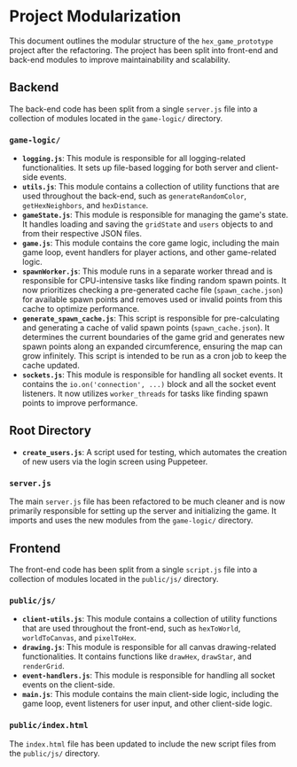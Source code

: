 # Project Modularization

This document outlines the modular structure of the `hex_game_prototype` project after the refactoring. The project has been split into front-end and back-end modules to improve maintainability and scalability.

## Backend

The back-end code has been split from a single `server.js` file into a collection of modules located in the `game-logic/` directory.

### `game-logic/`

-   **`logging.js`**: This module is responsible for all logging-related functionalities. It sets up file-based logging for both server and client-side events.
-   **`utils.js`**: This module contains a collection of utility functions that are used throughout the back-end, such as `generateRandomColor`, `getHexNeighbors`, and `hexDistance`.
-   **`gameState.js`**: This module is responsible for managing the game's state. It handles loading and saving the `gridState` and `users` objects to and from their respective JSON files.
-   **`game.js`**: This module contains the core game logic, including the main game loop, event handlers for player actions, and other game-related logic.
-   **`spawnWorker.js`**: This module runs in a separate worker thread and is responsible for CPU-intensive tasks like finding random spawn points. It now prioritizes checking a pre-generated cache file (`spawn_cache.json`) for available spawn points and removes used or invalid points from this cache to optimize performance.
-   **`generate_spawn_cache.js`**: This script is responsible for pre-calculating and generating a cache of valid spawn points (`spawn_cache.json`). It determines the current boundaries of the game grid and generates new spawn points along an expanded circumference, ensuring the map can grow infinitely. This script is intended to be run as a cron job to keep the cache updated.
-   **`sockets.js`**: This module is responsible for handling all socket events. It contains the `io.on('connection', ...)` block and all the socket event listeners. It now utilizes `worker_threads` for tasks like finding spawn points to improve performance.

## Root Directory

-   **`create_users.js`**: A script used for testing, which automates the creation of new users via the login screen using Puppeteer.

### `server.js`

The main `server.js` file has been refactored to be much cleaner and is now primarily responsible for setting up the server and initializing the game. It imports and uses the new modules from the `game-logic/` directory.

## Frontend

The front-end code has been split from a single `script.js` file into a collection of modules located in the `public/js/` directory.

### `public/js/`

-   **`client-utils.js`**: This module contains a collection of utility functions that are used throughout the front-end, such as `hexToWorld`, `worldToCanvas`, and `pixelToHex`.
-   **`drawing.js`**: This module is responsible for all canvas drawing-related functionalities. It contains functions like `drawHex`, `drawStar`, and `renderGrid`.
-   **`event-handlers.js`**: This module is responsible for handling all socket events on the client-side.
-   **`main.js`**: This module contains the main client-side logic, including the game loop, event listeners for user input, and other client-side logic.

### `public/index.html`

The `index.html` file has been updated to include the new script files from the `public/js/` directory.
